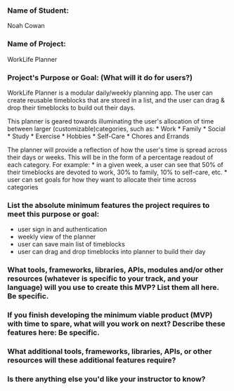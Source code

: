 ### Name of Student:
  Noah Cowan

### Name of Project:
  WorkLife Planner

### Project's Purpose or Goal: (What will it do for users?)
  WorkLife Planner is a modular daily/weekly planning app. The user can create reusable timeblocks that are stored in a list, and the user can drag & drop their timeblocks to build out their days. 

  This planner is geared towards illuminating the user's allocation of time between larger (customizable)categories, such as:
    * Work
    * Family
    * Social
    * Study
    * Exercise
    * Hobbies
    * Self-Care
    * Chores and Errands
  
  The planner will provide a reflection of how the user's time is spread across their days or weeks. This will be in the form of a percentage readout of each category. For example: 
    * in a given week, a user can see that 50% of their timeblocks are devoted to work, 30% to family, 10% to self-care, etc.
    * user can set goals for how they want to allocate their time across categories


### List the absolute minimum features the project requires to meet this purpose or goal:
* user sign in and authentication
* weekly view of the planner
* user can save main list of timeblocks
* user can drag and drop timeblocks into planner to build their day

### What tools, frameworks, libraries, APIs, modules and/or other resources (whatever is specific to your track, and your language) will you use to create this MVP? List them all here. Be specific.


### If you finish developing the minimum viable product (MVP) with time to spare, what will you work on next? Describe these features here: Be specific.


### What additional tools, frameworks, libraries, APIs, or other resources will these additional features require?


### Is there anything else you'd like your instructor to know?
